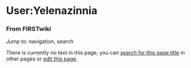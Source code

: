 

# User:Yelenazinnia

### From FIRSTwiki

Jump to: navigation, search

There is currently no text in this page, you can [search for this page
title](Special:Search/Yelenazinnia "Special:Search/Yelenazinnia" )
in other pages or [edit this
page](http://www.firstwiki.net/index.php?title=User:Yelenazinnia&action=edit
"http://www.firstwiki.net/index.php?title=User:Yelenazinnia&action=edit" ).

